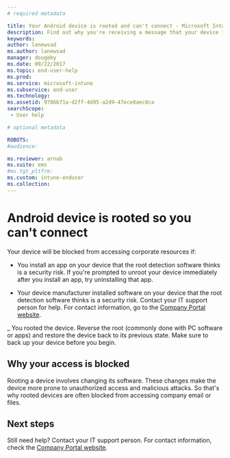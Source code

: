 ```yaml
---
# required metadata

title: Your Android device is rooted and can't connect - Microsoft Intune
description: Find out why you're receiving a message that your device is rooted. 
keywords:
author: lenewsad
ms.author: lanewsad
manager: dougeby
ms.date: 09/22/2017
ms.topic: end-user-help
ms.prod:
ms.service: microsoft-intune
ms.subservice: end-user
ms.technology:
ms.assetid: 9786b71a-d2ff-4d95-a2d9-47ece0aec8ca
searchScope:
 - User help

# optional metadata

ROBOTS:  
#audience:

ms.reviewer: arnab
ms.suite: ems
#ms.tgt_pltfrm:
ms.custom: intune-enduser
ms.collection: 
---
```


# Android device is rooted so you can't connect  

Your device will be blocked from accessing corporate resources if:  

- You install an app on your device that the root detection software thinks is a security risk. If you're prompted to unroot your device immediately after you install an app, try uninstalling that app.  

- Your device manufacturer installed software on your device that the root detection software thinks is a security risk. Contact your IT support person for help. For contact information, go to the [Company Portal website](https://go.microsoft.com/fwlink/?linkid=2010980).  

_ You rooted the device. Reverse the root (commonly done with PC software or apps) and restore the device back to its previous state. Make sure to back up your device before you begin. 

## Why your access is blocked

Rooting a device involves changing its software. These changes make the device more prone to unauthorized access and malicious attacks. So that's why rooted devices are often blocked from accessing company email or files.  

## Next steps  

Still need help? Contact your IT support person. For contact information, check the [Company Portal website](https://go.microsoft.com/fwlink/?linkid=2010980).  
